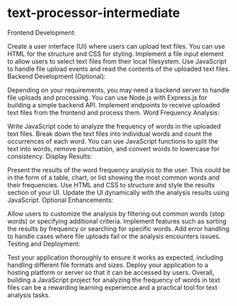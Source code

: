 # text-processor-intermediate

Frontend Development:

Create a user interface (UI) where users can upload text files. You can use HTML for the structure and CSS for styling.
Implement a file input element to allow users to select text files from their local filesystem.
Use JavaScript to handle file upload events and read the contents of the uploaded text files.
Backend Development (Optional):

Depending on your requirements, you may need a backend server to handle file uploads and processing. You can use Node.js with Express.js for building a simple backend API.
Implement endpoints to receive uploaded text files from the frontend and process them.
Word Frequency Analysis:

Write JavaScript code to analyze the frequency of words in the uploaded text files.
Break down the text files into individual words and count the occurrences of each word.
You can use JavaScript functions to split the text into words, remove punctuation, and convert words to lowercase for consistency.
Display Results:

Present the results of the word frequency analysis to the user. This could be in the form of a table, chart, or list showing the most common words and their frequencies.
Use HTML and CSS to structure and style the results section of your UI.
Update the UI dynamically with the analysis results using JavaScript.
Optional Enhancements:

Allow users to customize the analysis by filtering out common words (stop words) or specifying additional criteria.
Implement features such as sorting the results by frequency or searching for specific words.
Add error handling to handle cases where file uploads fail or the analysis encounters issues.
Testing and Deployment:

Test your application thoroughly to ensure it works as expected, including handling different file formats and sizes.
Deploy your application to a hosting platform or server so that it can be accessed by users.
Overall, building a JavaScript project for analyzing the frequency of words in text files can be a rewarding learning experience and a practical tool for text analysis tasks.





